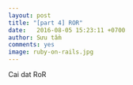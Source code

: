 ```yaml
---
layout: post
title: "[part 4] ROR"
date:   2016-08-05 15:23:11 +0700
author: Sưu tầm
comments: yes
image: ruby-on-rails.jpg
---
```


Cai dat RoR